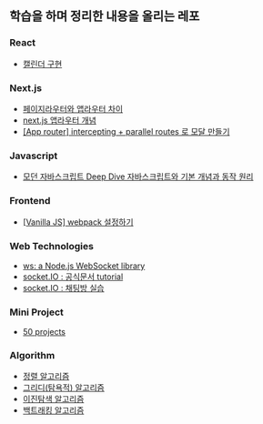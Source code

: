 ## 학습을 하며 정리한 내용을 올리는 레포

### React

- [캘린더 구현](./react/react-components/src/pages/Calendar/README.md)

### Next.js

- [페이지라우터와 앱라우터 차이](./next.js/migration.md)
- [next.js 앱라우터 개념](./next.js/next.js.md)
- [[App router] intercepting + parallel routes 로 모달 만들기](./next.js/example/README.md)

### Javascript

- [모던 자바스크립트 Deep Dive 자바스크립트와 기본 개념과 동작 원리](./javascript/deepdive/)

### Frontend

- [[Vanilla JS] webpack 설정하기](./frontend/basic-webpack-setup/)

### Web Technologies

- [ws: a Node.js WebSocket library](./web-technologies/ws/)
- [socket.IO : 공식문서 tutorial](./web-technologies/socket.IO-tutorial/)
- [socket.IO : 채팅방 실습](./web-technologies/socket.IO/)

### Mini Project

- [50 projects](./mini-project/50projects/)

### Algorithm

- [정렬 알고리즘](./algorithm/정렬)
- [그리디(탐욕적) 알고리즘](./algorithm/그리디-탐욕적)
- [이진탐색 알고리즘](./algorithm/이진탐색/README.md)
- [백트래킹 알고리즘](./algorithm/백트래킹/README.md)
